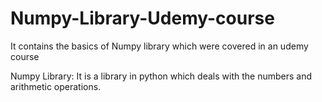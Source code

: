 # Numpy-Library-Udemy-course
It contains the basics of Numpy library which were covered in an udemy course

Numpy Library: It is a library in python which deals with the numbers and arithmetic operations.
